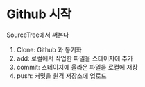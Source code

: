 Github 시작
===========

SourceTree에서 써본다

1.	Clone: Github 과 동기화
2.	add: 로컬에서 작업한 파일을 스테이지에 추가
3.	commit: 스테이지에 올라온 파일을 로컬에 저장
4.	push: 커밋을 원격 저장소에 업로드

